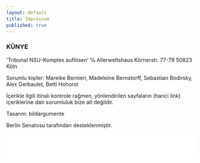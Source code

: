 ```yaml
---
layout: default
title: Impressum
published: true
---
```


### KÜNYE

'Tribunal NSU-Komplex auflösen' 
℅ Allerweltshaus
Körnerstr. 77-79
50823 Köln
  
Sorumlu kişiler: Mareike Bernien, Madeleine Bernstorff, Sebastian Bodirsky, Alex Gerbaulet, Betti Hohorst
  
İçerikle ilgili itinalı kontrole rağmen, yönlendirilen sayfaların (harici link) içeriklerine dair sorumluluk bize ait değildir. 
  
Tasarım: bildargumente 
  
Berlin Senatosu tarafından desteklenmiştir. 

![](/images/SKzl_KA_flach_en.gif)

